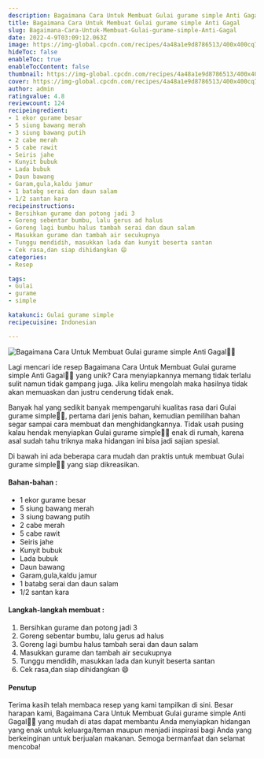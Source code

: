 ```yaml
---
description: Bagaimana Cara Untuk Membuat Gulai gurame simple Anti Gagal"
title: Bagaimana Cara Untuk Membuat Gulai gurame simple Anti Gagal
slug: Bagaimana-Cara-Untuk-Membuat-Gulai-gurame-simple-Anti-Gagal
date: 2022-4-9T03:09:12.063Z
image: https://img-global.cpcdn.com/recipes/4a48a1e9d8786513/400x400cq70/photo.jpg
hideToc: false
enableToc: true
enableTocContent: false
thumbnail: https://img-global.cpcdn.com/recipes/4a48a1e9d8786513/400x400cq70/photo.jpg
cover: https://img-global.cpcdn.com/recipes/4a48a1e9d8786513/400x400cq70/photo.jpg
author: admin
ratingvalue: 4.8
reviewcount: 124
recipeingredient:
- 1 ekor gurame besar
- 5 siung bawang merah
- 3 siung bawang putih
- 2 cabe merah
- 5 cabe rawit
- Seiris jahe
- Kunyit bubuk
- Lada bubuk
- Daun bawang
- Garam,gula,kaldu jamur
- 1 batabg serai dan daun salam
- 1/2 santan kara
recipeinstructions:
- Bersihkan gurame dan potong jadi 3
- Goreng sebentar bumbu, lalu gerus ad halus
- Goreng lagi bumbu halus tambah serai dan daun salam
- Masukkan gurame dan tambah air secukupnya
- Tunggu mendidih, masukkan lada dan kunyit beserta santan
- Cek rasa,dan siap dihidangkan 😄
categories:
- Resep

tags:
- Gulai
- gurame
- simple

katakunci: Gulai gurame simple
recipecuisine: Indonesian

---
```


![Bagaimana Cara Untuk Membuat Gulai gurame simple Anti Gagal👩‍🍳](https://img-global.cpcdn.com/recipes/4a48a1e9d8786513/400x400cq70/photo.jpg)

Lagi mencari ide resep Bagaimana Cara Untuk Membuat Gulai gurame simple Anti Gagal👩‍🍳 yang unik? Cara menyiapkannya memang tidak terlalu sulit namun tidak gampang juga. Jika keliru mengolah maka hasilnya tidak akan memuaskan dan justru cenderung tidak enak.

Banyak hal yang sedikit banyak mempengaruhi kualitas rasa dari Gulai gurame simple👩‍🍳, pertama dari jenis bahan, kemudian pemilihan bahan segar sampai cara membuat dan menghidangkannya. Tidak usah pusing kalau hendak menyiapkan Gulai gurame simple👩‍🍳 enak di rumah, karena asal sudah tahu triknya maka hidangan ini bisa jadi sajian spesial.

Di bawah ini ada beberapa cara mudah dan praktis untuk membuat Gulai gurame simple👩‍🍳 yang siap dikreasikan.

<!--inarticleads1-->

#### Bahan-bahan :

- 1 ekor gurame besar
- 5 siung bawang merah
- 3 siung bawang putih
- 2 cabe merah
- 5 cabe rawit
- Seiris jahe
- Kunyit bubuk
- Lada bubuk
- Daun bawang
- Garam,gula,kaldu jamur
- 1 batabg serai dan daun salam
- 1/2 santan kara

<!--inarticleads2-->

#### Langkah-langkah membuat :

1. Bersihkan gurame dan potong jadi 3
1. Goreng sebentar bumbu, lalu gerus ad halus
1. Goreng lagi bumbu halus tambah serai dan daun salam
1. Masukkan gurame dan tambah air secukupnya
1. Tunggu mendidih, masukkan lada dan kunyit beserta santan
1. Cek rasa,dan siap dihidangkan 😄

#### Penutup

Terima kasih telah membaca resep yang kami tampilkan di sini. Besar harapan kami, Bagaimana Cara Untuk Membuat Gulai gurame simple Anti Gagal👩‍🍳 yang mudah di atas dapat membantu Anda menyiapkan hidangan yang enak untuk keluarga/teman maupun menjadi inspirasi bagi Anda yang berkeinginan untuk berjualan makanan. Semoga bermanfaat dan selamat mencoba!